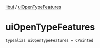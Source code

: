 [libui](README.md) / [uiOpenTypeFeatures](ui-open-type-features.md)

# uiOpenTypeFeatures

`typealias uiOpenTypeFeatures = CPointed`